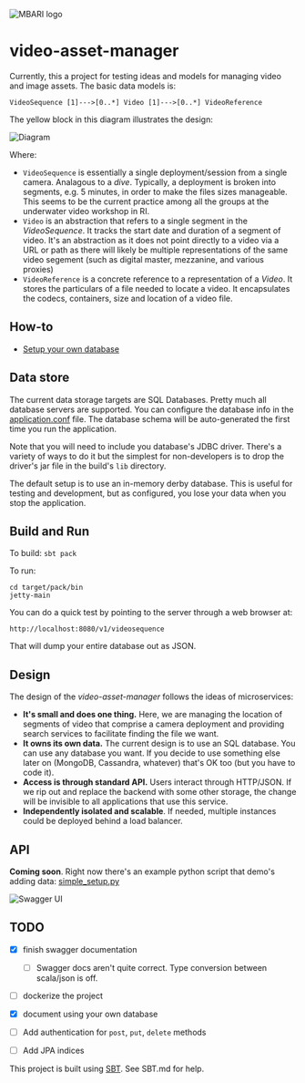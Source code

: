 ![MBARI logo](https://raw.githubusercontent.com/underwatervideo/video-asset-manager/master/src/site/images/logo-mbari-3b.png)

# video-asset-manager

Currently, this a project for testing ideas and models for managing video and image assets. The basic data models is:

```
VideoSequence [1]--->[0..*] Video [1]--->[0..*] VideoReference 
```

The yellow block in this diagram illustrates the design:

![Diagram](https://raw.githubusercontent.com/underwatervideo/video-asset-manager/master/src/site/docs/VideoTAG_data_model.png)

Where:

- `VideoSequence` is essentially a single deployment/session from a single camera. Analagous to a _dive_. Typically, a deployment is broken into segments, e.g. 5 minutes, in order to make the files sizes manageable. This seems to be the current practice among all the groups at the underwater video workshop in RI. 
- `Video` is an abstraction that refers to a single segment in the _VideoSequence_. It tracks the start date and duration of a segment of video. It's an abstraction as it does not point directly to a video via a URL or path as there will likely be multiple representations of the same video segement (such as digital master, mezzanine, and various proxies)
- `VideoReference` is a concrete reference to a representation of a _Video_. It stores the particulars of a file needed to locate a video. It encapsulates the codecs, containers, size and location of a video file.

## How-to

- [Setup your own database](https://github.com/underwatervideo/video-asset-manager/blob/master/src/site/docs/HOWTO_DATABASE_SETUP.md)

## Data store

The current data storage targets are SQL Databases. Pretty much all database servers are supported. You can configure the database info in the [application.conf](https://github.com/underwatervideo/video-asset-manager/blob/master/src/pack/conf/application.conf) file. The database schema will be auto-generated the first time you run the application. 

Note that you will need to include you database's JDBC driver. There's a variety of ways to do it but the simplest for non-developers is to drop the driver's jar file in the build's `lib` directory. 

The default setup is to use an in-memory derby database. This is useful for testing and development, but as configured, you lose your data when you stop the application.

## Build and Run

To build: `sbt pack`

To run:

```
cd target/pack/bin
jetty-main
```

You can do a quick test by pointing to the server through a web browser at:
    
    http://localhost:8080/v1/videosequence
    
That will dump your entire database out as JSON. 


## Design

The design of the _video-asset-manager_ follows the ideas of microservices:

- __It's small and does one thing.__ Here, we are managing the location of segments of video that comprise a camera deployment and providing search services to facilitate finding the file we want.
- __It owns its own data.__ The current design is to use an SQL database. You can use any database you want. If you decide to use something else later on (MongoDB, Cassandra, whatever) that's OK too (but you have to code it).
- __Access is through standard API.__ Users interact through HTTP/JSON. If we rip out and replace the backend with some other storage, the change will be invisible to all applications that use this service.
- __Independently isolated and scalable__. If needed, multiple instances could be deployed behind a load balancer.

## API

__Coming soon__. Right now there's an example python script that demo's adding data: [simple_setup.py](https://github.com/underwatervideo/video-asset-manager/blob/master/src/pack/bin/simple_setup.py)

![Swagger UI](https://github.com/underwatervideo/video-asset-manager/blob/master/src/site/images/Swagger_UI.png)
## TODO

- [X] finish swagger documentation
    - [ ] Swagger docs aren't quite correct. Type conversion between scala/json is off.
- [ ] dockerize the project
- [X] document using your own database
- [ ] Add authentication for `post`, `put`, `delete` methods
- [ ] Add JPA indices




This project is built using [SBT](http://www.scala-sbt.org/). See SBT.md for help.



